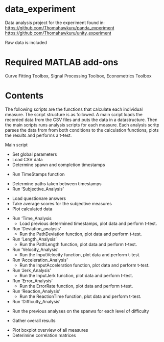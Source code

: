 # data_experiment
Data analysis project for the experiment found in:  
https://github.com/Thomahawkuru/panda_experiment  
https://github.com/Thomahawkuru/unity_experiment  

Raw data is included

# Required MATLAB add-ons
Curve Fitting Toolbox, Signal Processing Toolbox, Econometrics Toolbox

# Contents
The following scripts are the functions that calculate each individual measure. The script structure is as followed. A main script loads the recorded data from the CSV files and puts the data in a datastructure. Then the main scripts runs analysis scripts for each measure. Each analysis scritp parses the data from from both conditions to the calculation functions, plots the results and performs a t-test.

Main script
* Set global parameters
*	Load CSV data
*	Determine spawn and completion timestamps
  -	Run TimeStamps function    
*	Determine paths taken between timestamps
*	Run ‘Subjective_Analysis’
  -	Load questionare answers
  -	Take average scores for the subjective measures
  -	Plot calculated data
* Run ‘Time_Analysis
  - Load previous determined timestamps, plot data and perform t-test.
* Run ‘Deviation_analysis’
  - Run the PathDeviation function, plot data and perform t-test.
* Run ‘Length_Analysis’
  - Run the PathLength function, plot data and perform t-test.
* Run ‘Velocity_Analysis’
  - Run the InputVelocity function, plot data and perform t-test.
* Run ‘Acceleration_Analysis’
  - Run the InputAcceleration function, plot data and perform t-test.
* Run ‘Jerk_Analysis’
  - Run the InputJerk function, plot data and perform t-test.
* Run ‘Error_Analysis’
  - Run the ErrorRate function, plot data and perform t-test.
* Run ‘Reaction_Analysis’
  - Run the ReactionTime function, plot data and perform t-test.
*	Run ‘Difficulty_Analysis’
  - Run the previous analyses on the spanws for each level of difficulty
*	Gather overall results
  - Plot boxplot overview of all measures
  - Deterimine correlation matrices
